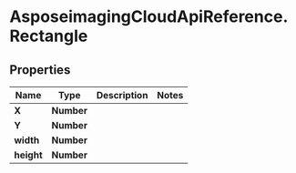 # AsposeimagingCloudApiReference.Rectangle

## Properties
Name | Type | Description | Notes
------------ | ------------- | ------------- | -------------
**X** | **Number** |  | 
**Y** | **Number** |  | 
**width** | **Number** |  | 
**height** | **Number** |  | 


